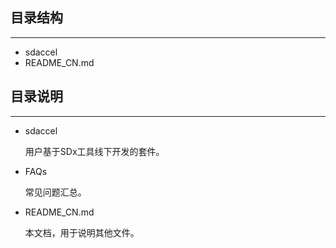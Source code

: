 ## 目录结构

---

- sdaccel
- README_CN.md


## 目录说明

---

<a id="sec-3-1" name="sec-3-1"></a>

- sdaccel

  用户基于SDx工具线下开发的套件。
  
- FAQs

  常见问题汇总。

- README_CN.md
  
  本文档，用于说明其他文件。